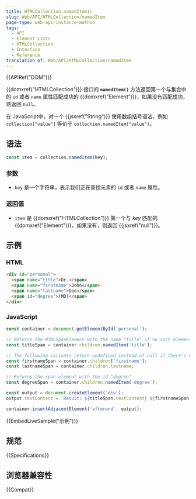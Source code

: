 ```yaml
---
title: HTMLCollection.namedItem()
slug: Web/API/HTMLCollection/namedItem
page-type: web-api-instance-method
tags:
  - API
  - Element Lists
  - HTMLCollection
  - Interface
  - Reference
translation_of: Web/API/HTMLCollection/namedItem
---
```

{{APIRef("DOM")}}

{{domxref("HTMLCollection")}} 接口的 **`namedItem()`** 方法返回第一个与集合中的 `id` 或者 `name` 属性匹配成功的 {{domxref("Element")}}，如果没有匹配成功，则返回 `null`。

在 JavaScript中，对一个 {{jsxref("String")}} 使用数组括号语法，例如 `collection["value"]` 等价于 `collection.namedItem("value")`。

## 语法

```js
const item = collection.namedItem(key);
```

### 参数

- `key` 是一个字符串，表示我们正在查找元素的 `id` 或者 `name` 属性。

### 返回值

- `item` 是 {{domxref("HTMLCollection")}} 第一个与 _key_ 匹配的 {{domxref("Element")}}，如果没有，则返回 {{jsxref("null")}}。

## 示例

### HTML

```html
<div id="personal">
  <span name="title">Dr.</span>
  <span name="firstname">John</span>
  <span name="lastname">Doe</span>
  <span id="degree">(MD)</span>
</div>
```

### JavaScript

```js
const container = document.getElementById('personal');

// Returns the HTMLSpanElement with the name "title" if no such element exists null is returned
const titleSpan = container.children.namedItem('title');

// The following variants return undefined instead of null if there's no element with a matching name or id
const firstnameSpan = container.children['firstname'];
const lastnameSpan = container.children.lastname;

// Returns the span element with the id "degree"
const degreeSpan = container.children.namedItem('degree');

const output = document.createElement('div');
output.textContent = `Result: ${titleSpan.textContent} ${firstnameSpan.textContent} ${lastnameSpan.textContent} ${degreeSpan.textContent}`;

container.insertAdjacentElement('afterend', output);
```

{{EmbedLiveSample("示例")}}

## 规范

{{Specifications}}

## 浏览器兼容性

{{Compat}}

